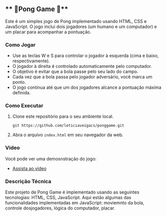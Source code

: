 ## ** 🏓Pong Game  🏓**


Este é um simples jogo de Pong implementado usando HTML, CSS e JavaScript. O jogo inclui dois jogadores (um humano e um computador) e um placar para acompanhar a pontuação.

### Como Jogar

- Use as teclas W e S para controlar o jogador à esquerda (cima e baixo, respectivamente).
- O jogador à direita é controlado automaticamente pelo computador.
- O objetivo é evitar que a bola passe pelo seu lado do campo.
- Cada vez que a bola passa pelo jogador adversário, você marca um ponto.
- O jogo continua até que um dos jogadores alcance a pontuação máxima definida.

### Como Executar

1. Clone este repositório para o seu ambiente local.
   ```
   git https://github.com/leticiaveigacs/ponggame.git
   
   ```
2. Abra o arquivo `index.html` em seu navegador da web.

### Video

Você pode ver uma demosnstração do jogo:

- [Assista ao vídeo](https://github.com/leticiaveigacs/ponggame/issues/1#issue-2273890176)



###  Descrição Técnica

Este projeto de Pong Game é implementado usando as seguintes tecnologias: HTML, CSS, JavaScript. Aqui estão algumas das funcionalidades implementadas em JavaScript: moviemnto da bola, controle dosjogadores, lógica do computador, placar.





